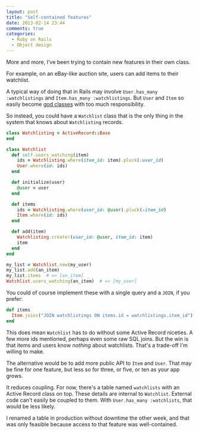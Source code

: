 ```yaml
---
layout: post
title: "Self-contained features"
date: 2013-02-14 23:44
comments: true
categories:
  - Ruby on Rails
  - Object design
---
```


More and more, I've been trying to contain new features in their own class.

For example, on an eBay-like auction site, users can add items to their watchlist.

A typical way of doing that in Rails may involve `User.has_many :watchlistings` and `Item.has_many :watchlistings`. But `User` and `Item` so easily become [god classes](http://en.wikipedia.org/wiki/God_object) with too much responsibility.

So instead, you could have a `Watchlist` class that is the only thing in the system that knows about `Watchlisting` records.

``` ruby app/models/watchlisting.rb
class Watchlisting < ActiveRecord::Base
end
```

``` ruby app/models/watchlist.rb
class Watchlist
  def self.users_watching(item)
    ids = Watchlisting.where(item_id: item).pluck(:user_id)
    User.where(id: ids)
  end

  def initialize(user)
    @user = user
  end

  def items
    ids = Watchlisting.where(user_id: @user).pluck(:item_id)
    Item.where(id: ids)
  end

  def add(item)
    Watchlisting.create!(user_id: @user, item_id: item)
    item
  end
end
```

``` ruby example.rb
my_list = Watchlist.new(my_user)
my_list.add(an_item)
my_list.items  # => [an_item]
Watchlist.users_watching(an_item)  # => [my_user]
```

You could of course implement these with a single query and a `JOIN`, if you prefer:

``` ruby app/models/watchlist.rb
def items
  Item.joins("JOIN watchlistings ON items.id = watchlistings.item_id").where("watchlistings.user_id" => @user)
end
```

This does mean `Watchlist` has to do without some Active Record niceties. A few more ids mentioned, perhaps even some raw SQL joins. But the win is that items and users know *nothing* about watchlists. That's a trade-off I'm willing to make.

The alternative would be to add more public API to `Item` and `User`. That may be fine for one feature, but less so for three, or five, or ten as your app grows.

It reduces coupling. For now, there's a table named `watchlists` with an Active Record class on top. These details are internal to `Watchlist`. External code can't easily be coupled to them. With `User.has_many :watchlists`, that would be less likely.

I renamed a table in production without downtime the other week, and that was only feasible because access to that feature was well-contained.
